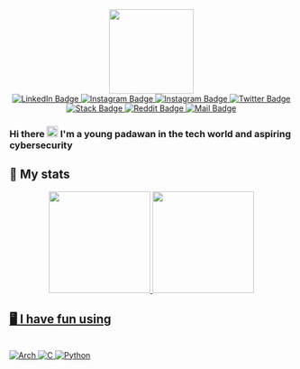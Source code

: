 <div id="header" align="center">
  <img src="https://media.giphy.com/media/YPJ5gi3MZzSjhtQTIk/giphy.gif" width="150"/>
</div>

<div id="badges" align="center">
  <a href="https://www.linkedin.com/in/luk3rr">
    <img src="https://img.shields.io/badge/LinkedIn-blue?style=for-the-badge&logo=linkedin&logoColor=white" alt="LinkedIn Badge"/>
  </a>
  <a href="https://www.instagram.com/luskaoo/">
	  <img src="https://img.shields.io/badge/-Instagram-%23E4405F?style=for-the-badge&logo=instagram&logoColor=white" alt="Instagram Badge"/>
  </a>
  <a href="https://discord.com/users/686767029121974303">
    <img src="https://img.shields.io/badge/Discord-7289DA?style=for-the-badge&logo=discord&logoColor=white" alt="Instagram Badge">
  </a> 
  <a href="https://twitter.com/luk3rr">
    <img src="https://img.shields.io/badge/Twitter-blue?style=for-the-badge&logo=twitter&logoColor=white" alt="Twitter Badge"/>
  </a>

  <a href="https://pt.stackoverflow.com/users/291702/luk3rr">
     <img src="https://img.shields.io/badge/Stack_Overflow-FE7A16?style=for-the-badge&logo=stack-overflow&logoColor=white" alt="Stack Badge">	
  </a>
  <a href="https://www.reddit.com/u/luk3rr/">
     <img src="https://img.shields.io/badge/Reddit-%23FF4500.svg?style=for-the-badge&logo=Reddit&logoColor=white" alt="Reddit Badge">	
  </a>
    <a href = "mailto:luk3rr@gmail.com">
    <img src="https://img.shields.io/badge/-Gmail-%23333?style=for-the-badge&logo=gmail&logoColor=white" alt="Mail Badge">
  </a>
</div>
 

<h3>
  Hi there
  <img src="https://media.giphy.com/media/hvRJCLFzcasrR4ia7z/giphy.gif" width="20px" height="20px"/>
	I'm a young padawan in the tech world and aspiring cybersecurity
</h3>

##

<h2> 🚀 My stats </h2>
<div align="center">
  <a href="https://github.com/luk3rr">
  <img height="180em" src="https://github-readme-stats.vercel.app/api?username=luk3rr&show_icons=true&theme=github_dark&include_all_commits=true&count_private=false"/>
  <img height="180em" src="https://github-readme-stats.vercel.app/api/top-langs/?username=luk3rr&layout=compact&langs_count=7&theme=github_dark"/>
</div>

<h2> 🖥️ I have fun using </h2>
<div id="enjoy" style="display: inline_block"><br>
  <img src="https://img.shields.io/badge/Arch%20Linux-1793D1?style=for-the-badge&logo=Arch-linux&logoColor=white" alt="Arch">
  <img src="https://img.shields.io/badge/C-00599C?style=for-the-badge&logo=c&logoColor=white" alt="C">
  <img src="https://img.shields.io/badge/Python-14354C?style=for-the-badge&logo=python&logoColor=white" alt="Python">
</div>
